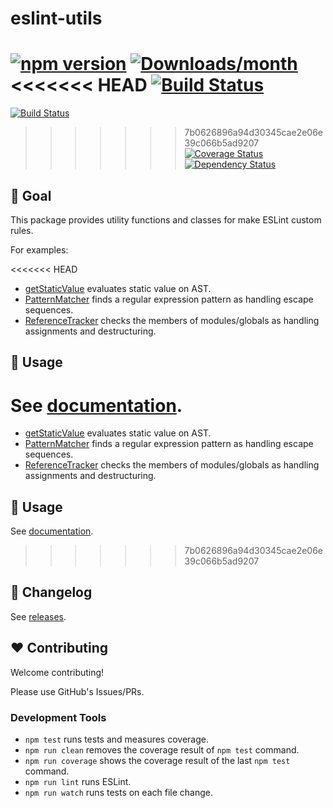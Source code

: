 # eslint-utils

[![npm version](https://img.shields.io/npm/v/eslint-utils.svg)](https://www.npmjs.com/package/eslint-utils)
[![Downloads/month](https://img.shields.io/npm/dm/eslint-utils.svg)](http://www.npmtrends.com/eslint-utils)
<<<<<<< HEAD
[![Build Status](https://github.com/mysticatea/eslint-utils/workflows/CI/badge.svg)](https://github.com/mysticatea/eslint-utils/actions)
=======
[![Build Status](https://travis-ci.org/mysticatea/eslint-utils.svg?branch=master)](https://travis-ci.org/mysticatea/eslint-utils)
>>>>>>> 7b0626896a94d30345cae2e06e39c066b5ad9207
[![Coverage Status](https://codecov.io/gh/mysticatea/eslint-utils/branch/master/graph/badge.svg)](https://codecov.io/gh/mysticatea/eslint-utils)
[![Dependency Status](https://david-dm.org/mysticatea/eslint-utils.svg)](https://david-dm.org/mysticatea/eslint-utils)

## 🏁 Goal

This package provides utility functions and classes for make ESLint custom rules.

For examples:

<<<<<<< HEAD
- [getStaticValue](https://eslint-utils.mysticatea.dev/api/ast-utils.html#getstaticvalue) evaluates static value on AST.
- [PatternMatcher](https://eslint-utils.mysticatea.dev/api/ast-utils.html#patternmatcher-class) finds a regular expression pattern as handling escape sequences.
- [ReferenceTracker](https://eslint-utils.mysticatea.dev/api/scope-utils.html#referencetracker-class) checks the members of modules/globals as handling assignments and destructuring.

## 📖 Usage

See [documentation](https://eslint-utils.mysticatea.dev/).
=======
- [getStaticValue](https://mysticatea.github.io/eslint-utils/api/ast-utils.html#getstaticvalue) evaluates static value on AST.
- [PatternMatcher](https://mysticatea.github.io/eslint-utils/api/ast-utils.html#patternmatcher-class) finds a regular expression pattern as handling escape sequences.
- [ReferenceTracker](https://mysticatea.github.io/eslint-utils/api/scope-utils.html#referencetracker-class) checks the members of modules/globals as handling assignments and destructuring.

## 📖 Usage

See [documentation](https://mysticatea.github.io/eslint-utils/).
>>>>>>> 7b0626896a94d30345cae2e06e39c066b5ad9207

## 📰 Changelog

See [releases](https://github.com/mysticatea/eslint-utils/releases).

## ❤️ Contributing

Welcome contributing!

Please use GitHub's Issues/PRs.

### Development Tools

- `npm test` runs tests and measures coverage.
- `npm run clean` removes the coverage result of `npm test` command.
- `npm run coverage` shows the coverage result of the last `npm test` command.
- `npm run lint` runs ESLint.
- `npm run watch` runs tests on each file change.

